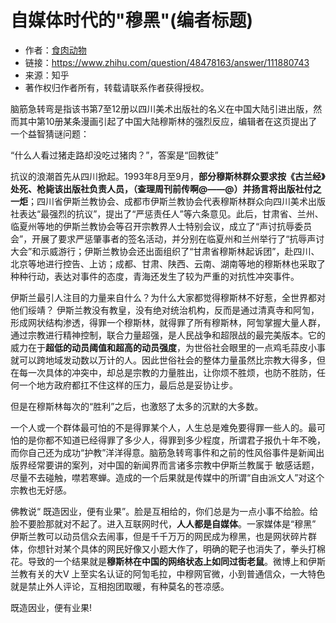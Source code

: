 # 自媒体时代的"穆黑"(编者标题)

* 作者：[食肉动物](https://www.zhihu.com/people/xu-yi-su-62)
* 链接：https://www.zhihu.com/question/48478163/answer/111880743
* 来源：知乎
* 著作权归作者所有，转载请联系作者获得授权。

脑筋急转弯是指该书第7至12册以四川美术出版社的名义在中国大陆引进出版，然而其中第10册某条漫画引起了中国大陆穆斯林的强烈反应，编辑者在这页提出了一个益智猜谜问题：

“什么人看过猪走路却没吃过猪肉？”，答案是“回教徒”

抗议的浪潮首先从四川掀起。1993年8月至9月，**部分穆斯林群众要求按《古兰经》处死、枪毙该出版社负责人员，（查理周刊前传啊@——@）并扬言将出版社付之一炬**；四川省伊斯兰教协会、成都市伊斯兰教协会代表穆斯林群众向四川美术出版社表达“最强烈的抗议”，提出了“严惩责任人”等六条意见。此后，甘肃省、兰州、临夏州等地的伊斯兰教协会等召开宗教界人士特别会议，成立了“声讨抗辱委员会”，开展了要求严惩肇事者的签名活动，并分别在临夏州和兰州举行了“抗辱声讨大会”和示威游行；伊斯兰教协会还出面组织了“甘肃省穆斯林起诉团”，赴四川、北京等地进行控告、上访；成都、甘肃、陕西、云南、湖南等地的穆斯林也采取了种种行动，表达对事件的态度，青海还发生了较为严重的对抗性冲突事件。

伊斯兰最引人注目的力量来自什么？为什么大家都觉得穆斯林不好惹，全世界都对他们绥靖？
伊斯兰教没有教皇，没有绝对统治机构，反而是通过清真寺和阿訇，形成网状结构渗透，得罪一个穆斯林，就得罪了所有穆斯林，阿訇掌握大量人群，通过宗教进行精神控制，联合力量超强，是人民战争和超限战的最完美版本。它的威力在于**超低的动员阈值和超高的动员强度**，为世俗社会眼里的一点鸡毛蒜皮小事就可以跨地域发动数以万计的人。因此世俗社会的整体力量虽然比宗教大得多，但在每一次具体的冲突中，却总是宗教的力量胜出，让你烦不胜烦，也防不胜防，任何一个地方政府都扛不住这样的压力，最后总是妥协让步。

但是在穆斯林每次的“胜利”之后，也激怒了太多的沉默的大多数。

一个人或一个群体最可怕的不是得罪某个人，人生总是难免要得罪一些人的。最可怕的是你都不知道已经得罪了多少人，得罪到多少程度，所谓君子报仇十年不晚，而你自己还为成功“护教”洋洋得意。脑筋急转弯事件和之前的性风俗事件是新闻出版界经常要讲的案列，对中国的新闻界而言诸多宗教中伊斯兰教属于 敏感话题，尽量不去碰触，噤若寒蝉。造成的一个后果就是传媒中的所谓“自由派文人”对这个宗教也无好感。

佛教说“ 既造因业，便有业果”。脸是互相给的，你们总是为一点小事不给脸。给脸不要脸那就对不起了。进入互联网时代，**人人都是自媒体**。一家媒体是“穆黑” 伊斯兰教可以动员信众去闹事，但是千千万万的网民成为穆黑，也是网状碎片群体，你想针对某个具体的网民好像又小题大作了，明确的靶子也消失了，拳头打棉花。导致的一个结果就是**穆斯林在中国的网络状态上如同过街老鼠**。微博上和伊斯兰教有关的大V 上至实名认证的阿訇毛拉，中穆网官微，小到普通信众，一大特色就是禁止外人评论，互相抱团取暖，有种莫名的苍凉感。


既造因业，便有业果!
